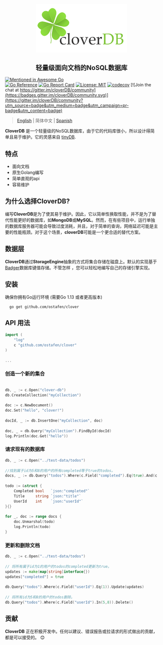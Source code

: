 <p align="center">
<img width="300" src=".github/logo.png" border="0" alt="kelindar/column">
</p>
<h2 align="center">轻量级面向文档的NoSQL数据库</h2>

[![Mentioned in Awesome Go](https://awesome.re/mentioned-badge.svg)](https://github.com/avelino/awesome-go)  
[![Go Reference](https://pkg.go.dev/badge/badge/github.com/ostafen/clover.svg)](https://pkg.go.dev/github.com/ostafen/clover)
[![Go Report Card](https://goreportcard.com/badge/github.com/ostafen/clover)](https://goreportcard.com/report/github.com/ostafen/clover)
[![License: MIT](https://img.shields.io/badge/License-MIT-blue.svg)](https://opensource.org/licenses/MIT)
[![codecov](https://codecov.io/gh/ostafen/clover/branch/main/graph/badge.svg?token=R06H8FR47O)](https://codecov.io/gh/ostafen/clover)
[![Join the chat at https://gitter.im/cloverDB/community](https://badges.gitter.im/cloverDB/community.svg)](https://gitter.im/cloverDB/community?utm_source=badge&utm_medium=badge&utm_campaign=pr-badge&utm_content=badge)

> [English](README.md) | 简体中文 | [Spanish](README-ES.md) 

**CloverDB** 是一个轻量级的NoSQL数据库，由于它的代码库很小，所以设计得简单且易于维护。它的灵感来自 [tinyDB](https://github.com/msiemens/tinydb).

## 特点

- 面向文档
- 原生Golang编写
- 简单直观的api
- 容易维护

## 为什么选择CloverDB?

编写**CloverDB**是为了使其易于维护。因此，它以简单性换取性能，并不是为了替代性能更好的数据库，如**MongoDB**或**MySQL**。然而，在有些项目中，运行单独的数据库服务器可能会导致过度消耗，并且，对于简单的查询，网络延迟可能是主要的性能瓶颈。对于这个场景，**cloverDB**可能是一个更合适的替代方案。

## 数据层

**CloverDB**通过**StorageEngine**抽象的方式将集合存储在磁盘上。默认的实现基于[Badger](https://github.com/dgraph-io/badger)数据库键值存储。不管怎样
，您可以轻松地编写自己的存储引擎实现。

## 安装
确保你拥有Go运行环境 (需要Go 1.13 或者更高版本)
```shell
  go get github.com/ostafen/clover
```

## API 用法

```go
import (
	"log"
	c "github.com/ostafen/clover"
)

...

```

### 创造一个新的集合
```go

db, _ := c.Open("clover-db")
db.CreateCollection("myCollection")

doc := c.NewDocument()
doc.Set("hello", "clover!")

docId, _ := db.InsertOne("myCollection", doc)

doc, _ = db.Query("myCollection").FindById(docId)
log.Println(doc.Get("hello"))

```

### 请求现有的数据库

```go
db, _ := c.Open("../test-data/todos")

//找到属于id为5和8的用户的所有completed等于true的todos。
docs, _ := db.Query("todos").Where(c.Field("completed").Eq(true).And(c.Field("userId").In(5, 8))).FindAll()

todo := &struct {
    Completed bool   `json:"completed"`
    Title     string `json:"title"`
    UserId    int    `json:"userId"`
}{}

for _, doc := range docs {
    doc.Unmarshal(todo)
    log.Println(todo)
}
```

### 更新和删除文档

```go
db, _ := c.Open("../test-data/todos")

// 将所有属于id为1的用户的todos的completed更新为true。
updates := make(map[string]interface{})
updates["completed"] = true

db.Query("todos").Where(c.Field("userId").Eq(1)).Update(updates)

// 将所有id为5和8的用户的todos删除。
db.Query("todos").Where(c.Field("userId").In(5,8)).Delete()
```

## 贡献

**CloverDB** 正在积极开发中。任何以建议、错误报告或拉请求的形式做出的贡献，都是可以接受的。 :blush:
